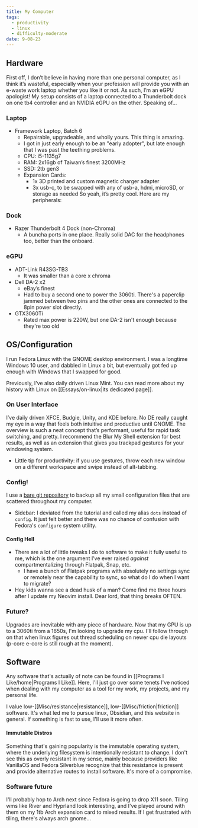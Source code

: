 ```yaml
---
title: My Computer
tags:
  - productivity
  - linux
  - difficulty-moderate
date: 9-08-23
---
```

## Hardware
First off, I don’t believe in having more than one personal computer, as I think it’s wasteful, especially when your profession will provide you with an e-waste work laptop whether you like it or not. As such, I’m an eGPU apologist! My setup consists of a laptop connected to a Thunderbolt dock on one tb4 controller and an NVIDIA eGPU on the other. Speaking of…
### Laptop
- Framework Laptop, Batch 6
    - Repairable, upgradeable, and wholly yours. This thing is amazing. 
    - I got in just early enough to be an "early adopter", but late enough that I was past the teething problems. 
    - CPU: i5-1135g7
    - RAM: 2x16gb of Taiwan’s finest 3200MHz
    - SSD: 2tb gen3
    - Expansion Cards:
        - 1x 3D printed and custom magnetic charger adapter
        - 3x usb-c, to be swapped with any of usb-a, hdmi, microSD, or storage as needed
So yeah, it’s pretty cool. Here are my peripherals:
### Dock
- Razer Thunderbolt 4 Dock (non-Chroma)
    - A buncha ports in one place. Really solid DAC for the headphones too, better than the onboard. 
### eGPU
- ADT-Link R43SG-TB3
    - It was smaller than a core x chroma
- Dell DA-2 x2
    - eBay’s finest
    - Had to buy a second one to power the 3060ti. There's a paperclip jammed between two pins and the other ones are connected to the 8pin power slot directly.
- GTX3060Ti
    - Rated max power is 220W, but one DA-2 isn't enough because they're too old
## OS/Configuration
I run Fedora Linux with the GNOME desktop environment. I was a longtime Windows 10 user, and dabbled in Linux a bit, but eventually got fed up enough with Windows that I swapped for good.

Previously, I’ve also daily driven Linux Mint. You can read more about my history with Linux on [[Essays/on-linux|its dedicated page]].
### On User Interface
I’ve daily driven XFCE, Budgie, Unity, and KDE before. No DE really caught my eye in a way that feels both intuitive and productive until GNOME. The overview is such a neat concept that’s performant, useful for rapid task switching, and pretty. I recommend the Blur My Shell extension for best results, as well as an extension that gives you trackpad gestures for your windowing system. 
- Little tip for productivity: if you use gestures, throw each new window on a different workspace and swipe instead of alt-tabbing. 
### Config!
I use a [bare git repository](https://www.atlassian.com/git/tutorials/dotfiles) to backup all my small configuration files that are scattered throughout my computer. 
- Sidebar: I deviated from the tutorial and called my alias `dots` instead of `config`. It just felt better and there was no chance of confusion with Fedora's `configure` system utility.
#### Config Hell
- There are a lot of little tweaks I do to software to make it fully useful to me, which is the one argument I’ve ever raised *against* compartmentalizing through Flatpak, Snap, etc. 
    - I have a bunch of Flatpak programs with absolutely no settings sync or remotely near the capability to sync, so what do I do when I want to migrate?
- Hey kids wanna see a dead husk of a man? Come find me three hours after I update my Neovim install. Dear lord, that thing breaks OFTEN. 
### Future?
Upgrades are inevitable with any piece of hardware. Now that my GPU is up to a 3060ti from a 1650s, I'm looking to upgrade my cpu. I'll follow through on that when linux figures out thread scheduling on newer cpu die layouts (p-core e-core is still rough at the moment).
## Software
Any software that's actually of note can be found in [[Programs I Like/home|Programs I Like]]. Here, I'll just go over some tenets I've noticed when dealing with my computer as a tool for my work, my projects, and my personal life.

I value low-[[Misc/resistance|resistance]], low-[[Misc/friction|friction]] software. It's what led me to pursue linux, Obsidian, and this website in general. If something is fast to use, I'll use it more often.
#### Immutable Distros
Something that's gaining popularity is the immutable operating system, where the underlying filesystem is intentionally resistant to change. I don't see this as overly resistant in my sense, mainly because providers like VanillaOS and Fedora Silverblue recognize that this resistance is present and provide alternative routes to install software. It's more of a compromise.

### Software future
I'll probably hop to Arch next since Fedora is going to drop X11 soon. Tiling wms like River and Hyprland look interesting, and I've played around with them on my 1tb Arch expansion card to mixed results. If I get frustrated with tiling, there's always arch gnome...